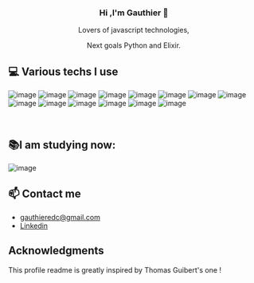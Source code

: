 ### <p align=center> Hi ,I'm Gauthier 👋 </p>


<p align=center> Lovers of javascript technologies,</p>

<p align=center>Next goals Python and Elixir.</p>

##   💻  Various techs I use

![image](https://user-images.githubusercontent.com/101709822/205655163-6aad47a8-3a73-4a0a-84fc-c3cf355e208c.png)
![image](https://user-images.githubusercontent.com/101709822/205641149-923a55a8-fd26-44e5-bc55-6984f5d39d84.png)
![image](https://user-images.githubusercontent.com/101709822/205641375-c5223a4f-0fa9-40a5-a223-a7ea35be55ba.png)
![image](https://user-images.githubusercontent.com/101709822/205644392-fc722d00-ba8c-40d1-8c97-0c25d2ac3d12.png)
![image](https://user-images.githubusercontent.com/101709822/205641316-4bc319e8-e0b9-456a-a98e-132ebe04613a.png)
![image](https://user-images.githubusercontent.com/101709822/205655027-ce3166aa-e57a-41b9-9abd-6a03a23fdc8b.png)
![image](https://user-images.githubusercontent.com/101709822/205640926-2dd2be6c-c369-4ac8-8179-65069a9e7e9d.png)
![image](https://user-images.githubusercontent.com/101709822/205655068-9ae19b33-dcc4-4871-b73c-a3ed40e54402.png)
![image](https://user-images.githubusercontent.com/101709822/205641044-72ccbc41-92f4-4057-9851-61b8d50b8062.png)
![image](https://user-images.githubusercontent.com/101709822/205643917-1f2d05be-2f78-4575-8d3d-18263725765b.png)
![image](https://user-images.githubusercontent.com/101709822/205644264-888c1c24-0bf6-4a95-91ec-fd7f6406831b.png)
![image](https://user-images.githubusercontent.com/101709822/205644285-86972e84-9628-40ac-b056-09a926964530.png)
![image](https://user-images.githubusercontent.com/101709822/205654917-99ac8a87-11d6-45e1-9953-0f3e4bdc5be5.png)
![image](https://user-images.githubusercontent.com/101709822/205654964-84022532-705e-46db-9abf-64eedb3a4fbe.png)


</p>

<br/>

## 📚I am studying now:

![image](https://user-images.githubusercontent.com/101709822/205655341-e456ef59-0d89-4585-88bc-c1412bd4cf69.png)


## 📫  Contact me 

 - gauthieredc@gmail.com
 - [Linkedin](https://fr.linkedin.com/in/gauthier-samba-seale-b6286b247)


## Acknowledgments
This profile readme is greatly inspired by Thomas Guibert's one !



 
